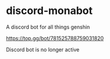 # discord-monabot

A discord bot for all things genshin

https://top.gg/bot/781525788759031820

Discord bot is no longer active

